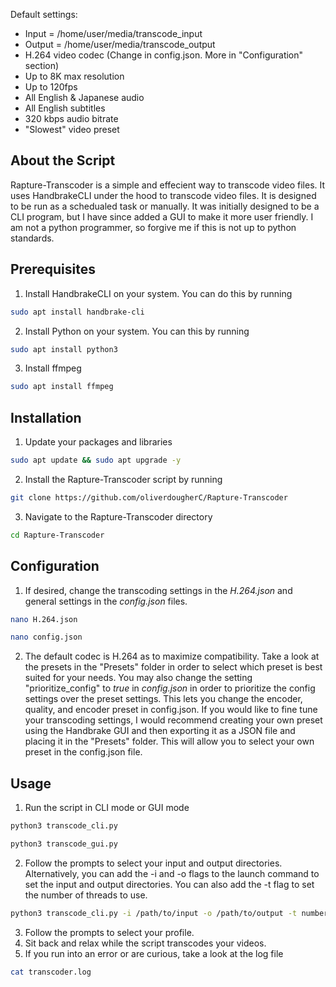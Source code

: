 Default settings:

* Input = /home/user/media/transcode_input
* Output = /home/user/media/transcode_output
* H.264 video codec (Change in config.json. More in "Configuration" section)
* Up to 8K max resolution
* Up to 120fps
* All English & Japanese audio
* All English subtitles
* 320 kbps audio bitrate
* "Slowest" video preset

<!-- ABOUT THE SCRIPT -->
## About the Script

Rapture-Transcoder is a simple and effecient way to transcode video files. It uses HandbrakeCLI under the hood to transcode video files. It is designed to be run as a schedualed task or manually. It was initially designed to be a CLI program, but I have since added a GUI to make it more user friendly. I am not a python programmer, so forgive me if this is not up to python standards.


<!-- PREREQUISITES -->
## Prerequisites

1. Install HandbrakeCLI on your system. You can do this by running
```sh
sudo apt install handbrake-cli
```
2. Install Python on your system. You can this by running 
```sh
sudo apt install python3
```
3. Install ffmpeg
```sh
sudo apt install ffmpeg
```

<!-- INSTALLATION -->
## Installation

1. Update your packages and libraries
```sh
sudo apt update && sudo apt upgrade -y
```

2. Install the Rapture-Transcoder script by running 
```sh
git clone https://github.com/oliverdougherC/Rapture-Transcoder
```
3. Navigate to the Rapture-Transcoder directory
```sh
cd Rapture-Transcoder
```

<!-- CONFIGURATION -->
## Configuration

1. If desired, change the transcoding settings in the *H.264.json* and general settings in the *config.json* files. 
```sh
nano H.264.json
```
```sh
nano config.json
```

2. The default codec is H.264 as to maximize compatibility. Take a look at the presets in the "Presets" folder in order to select which preset is best suited for your needs. You may also change the setting "prioritize_config" to *true* in *config.json* in order to prioritize the config settings over the preset settings. This lets you change the encoder, quality, and encoder preset in config.json. If you would like to fine tune your transcoding settings, I would recommend creating your own preset using the Handbrake GUI and then exporting it as a JSON file and placing it in the "Presets" folder. This will allow you to select your own preset in the config.json file.


<!-- USAGE -->
## Usage

1. Run the script in CLI mode or GUI mode
```sh
python3 transcode_cli.py
```
```sh
python3 transcode_gui.py
```
2. Follow the prompts to select your input and output directories. Alternatively, you can add the -i and -o flags to the launch command to set the input and output directories. You can also add the -t flag to set the number of threads to use.
```sh
python3 transcode_cli.py -i /path/to/input -o /path/to/output -t number_of_threads
```
3. Follow the prompts to select your profile.
4. Sit back and relax while the script transcodes your videos.
5. If you run into an error or are curious, take a look at the log file
```sh
cat transcoder.log
```



